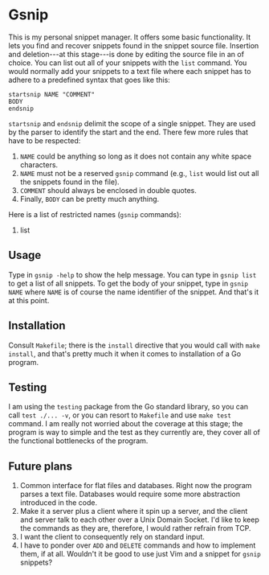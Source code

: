 # Gsnip

This is my personal snippet manager. It offers some basic functionality. It
lets you find and recover snippets found in the snippet source file. Insertion
and deletion---at this stage---is done by editing the source file in an of
choice.  You can list out all of your snippets with the `list` command. You
would normally add your snippets to a text file where each snippet has to
adhere to a predefined syntax that goes like this:

```
startsnip NAME "COMMENT"
BODY
endsnip
```

`startsnip` and `endsnip` delimit the scope of a single snippet. They are used
by the parser to identify the start and the end. There few more rules that have
to be respected:

1. `NAME` could be anything so long as it does not contain any white space
   characters.
2. `NAME` must not be a reserved `gsnip` command (e.g., `list` would list out
   all the snippets found in the file).
3. `COMMENT` should always be enclosed in double quotes.
4. Finally, `BODY` can be pretty much anything.

Here is a list of restricted names (`gsnip` commands):
1. list


## Usage

Type in `gsnip -help` to show the help message. You can type in `gsnip list` to
get a list of all snippets. To get the body of your snippet, type in `gsnip
NAME` where `NAME` is of course the name identifier of the snippet. And that's
it at this point.


## Installation

Consult `Makefile`; there is the `install` directive that you would call with
`make install`, and that's pretty much it when it comes to installation of a Go
program.


## Testing

I am using the `testing` package from the Go standard library, so you can call
`test ./... -v`, or you can resort to `Makefile` and use `make test` command. I
am really not worried about the coverage at this stage; the program is way to
simple and the test as they currently are, they cover all of the functional
bottlenecks of the program.


## Future plans

1. Common interface for flat files and databases. Right now the program parses
   a text file. Databases would require some more abstraction introduced in the
   code.
2. Make it a server plus a client where it spin up a server, and the client and
   server talk to each other over a Unix Domain Socket. I'd like to keep the
   commands as they are, therefore, I would rather refrain from TCP.
3. I want the client to consequently rely on standard input.
4. I have to ponder over `ADD` and `DELETE` commands and how to implement them,
   if at all. Wouldn't it be good to use just Vim and a snippet for `gsnip`
   snippets?
